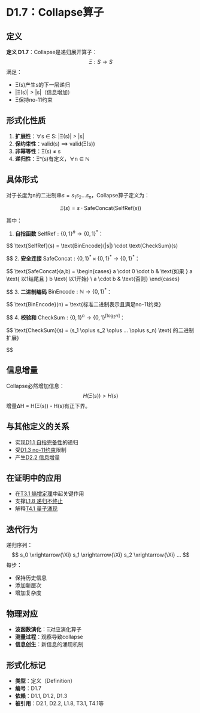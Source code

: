 # D1.7：Collapse算子

## 定义

**定义 D1.7**：Collapse是递归展开算子：
$$
\Xi: S \to S
$$
满足：
- Ξ(s)产生s的下一层递归
- |Ξ(s)| > |s|（信息增加）
- Ξ保持no-11约束

## 形式化性质

1. **扩展性**：∀s ∈ S: |Ξ(s)| > |s|
2. **保约束性**：valid(s) ⟹ valid(Ξ(s))
3. **非幂等性**：Ξ(s) ≠ s
4. **递归性**：Ξⁿ(s)有定义，∀n ∈ ℕ

## 具体形式

对于长度为n的二进制串$s = s_1s_2...s_n$，Collapse算子定义为：

$$
\Xi(s) = s \cdot \text{SafeConcat}(\text{SelfRef}(s))
$$

其中：

1. **自指函数** $\text{SelfRef}: \{0,1\}^n \to \{0,1\}^*$：
   
$$
   \text{SelfRef}(s) = \text{BinEncode}(|s|) \cdot \text{CheckSum}(s)
   
$$
2. **安全连接** $\text{SafeConcat}: \{0,1\}^* \times \{0,1\}^* \to \{0,1\}^*$：
   
$$
   \text{SafeConcat}(a,b) = \begin{cases}
   a \cdot 0 \cdot b & \text{如果 } a \text{ 以1结尾且 } b \text{ 以1开始} \\
   a \cdot b & \text{否则}
   \end{cases}
   
$$
3. **二进制编码** $\text{BinEncode}: \mathbb{N} \to \{0,1\}^*$：
   
$$
   \text{BinEncode}(n) = \text{标准二进制表示且满足no-11约束}
   
$$
4. **校验和** $\text{CheckSum}: \{0,1\}^n \to \{0,1\}^{\lceil \log_2 n \rceil}$：
   
$$
   \text{CheckSum}(s) = (s_1 \oplus s_2 \oplus ... \oplus s_n) \text{ 的二进制扩展}
   
$$
## 信息增量

Collapse必然增加信息：
$$
H(\Xi(s)) > H(s)
$$
增量ΔH = H(Ξ(s)) - H(s)有正下界。

## 与其他定义的关系

- 实现[D1.1 自指完备性](D1-1-self-referential-completeness.md)的递归
- 受[D1.3 no-11约束](D1-3-no-11-constraint.md)限制
- 产生[D2.2 信息增量](D2-2-information-increment.md)

## 在证明中的应用

- 在[T3.1 熵增定理](T3-1-entropy-increase.md)中起关键作用
- 支撑[L1.8 递归不终止](L1-8-recursion-non-termination.md)
- 解释[T4.1 量子涌现](T4-1-quantum-emergence.md)

## 迭代行为

递归序列：
$$
s_0 \xrightarrow{\Xi} s_1 \xrightarrow{\Xi} s_2 \xrightarrow{\Xi} ...
$$
每步：
- 保持历史信息
- 添加新层次
- 增加复杂度

## 物理对应

- **波函数演化**：Ξ对应演化算子
- **测量过程**：观察导致collapse
- **信息创生**：新信息的涌现机制

## 形式化标记

- **类型**：定义（Definition）
- **编号**：D1.7
- **依赖**：D1.1, D1.2, D1.3
- **被引用**：D2.1, D2.2, L1.8, T3.1, T4.1等